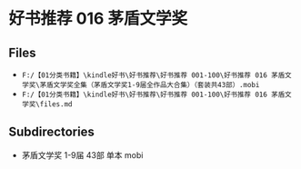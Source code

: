 # 好书推荐 016 茅盾文学奖

## Files

- `F:/【01分类书籍】\kindle好书\好书推荐\好书推荐 001-100\好书推荐 016 茅盾文学奖\茅盾文学奖全集（茅盾文学奖1-9届全作品大合集）（套装共43部）.mobi`
- `F:/【01分类书籍】\kindle好书\好书推荐\好书推荐 001-100\好书推荐 016 茅盾文学奖\files.md`

## Subdirectories

- 茅盾文学奖 1-9届 43部 单本 mobi
